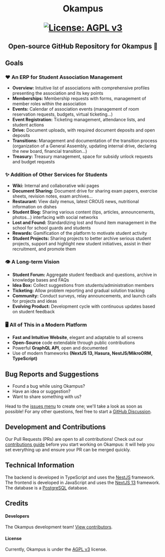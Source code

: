 <h1 align="center">Okampus

[![License: AGPL v3](https://img.shields.io/badge/License-AGPL_v3-blue.svg)](https://www.gnu.org/licenses/agpl-3.0)</h1>

<h2 align="center">
  Open-source GitHub Repository for Okampus 🎉
</h2>

## Goals

### ❤️ An ERP for Student Association Management

- **Overview:** Intuitive list of associations with comprehensive profiles presenting the association and its key points
- **Memberships:** Membership requests with forms, management of member roles within the association
- **Events:** Calendar of association events (management of room reservation requests, budgets, virtual ticketing...)
- **Event Registration:** Ticketing management, attendance lists, and student actions
- **Drive:** Document uploads, with required document deposits and open deposits
- **Transitions:** Management and documentation of the transition process (organization of a General Assembly, updating internal drive, declaring the new board, financial transition...)
- **Treasury:** Treasury management, space for subsidy unlock requests and budget requests

### ✨ Addition of Other Services for Students

- **Wiki:** Internal and collaborative wiki pages
- **Document Sharing:** Document drive for sharing exam papers, exercise sheets, revision notes, exam archives...
- **Restaurant:** View daily menus, latest CROUS news, nutritional information on dishes
- **Student Blog:** Sharing various content (tips, articles, announcements, photos...) interfacing with social networks
- **Lost and Found:** Standardizing lost and found item management in the school for school guards and students
- **Rewards:** Gamification of the platform to motivate student activity
- **Student Projects:** Sharing projects to better archive serious student projects, support and highlight new student initiatives, assist in their recruitment, and promote them

### 👁️ A Long-term Vision

- **Student Forum:** Aggregate student feedback and questions, archive in knowledge bases and FAQs
- **Idea Box:** Collect suggestions from students/administration members
- **Ticketing:** Allow problem reporting and gradual solution tracking
- **Community:** Conduct surveys, relay announcements, and launch calls for projects and ideas
- **Evolving Product:** Development cycle with continuous updates based on student feedback

### 🖥️ All of This in a Modern Platform

- **Fast and Intuitive Website**, elegant and adaptable to all screens
- **Open-Source** code extendable through public contributions
- Powerful **GraphQL API**, open and documented
- Use of modern frameworks **(NextJS 13, Hasura, NestJS/MikroORM, TypeScript)**

## Bug Reports and Suggestions

- Found a bug while using Okampus?
- Have an idea or suggestion?
- Want to share something with us?

Head to the [issues menu] to create one; we'll take a look as soon as possible!
For any other questions, feel free to start a [GitHub Discussion].

## Development and Contributions

Our Pull Requests (PRs) are open to all contributions! Check out our [contributions guide] before you start working on Okampus: it will help you set everything up and ensure your PR can be merged quickly.

## Technical Information

The backend is developed in TypeScript and uses the [NestJS](https://docs.nestjs.com/) framework.
The frontend is developed in JavaScript and uses the [NextJS 13](https://nextjs.org/blog/next-13/) framework.
The database is a [PostgreSQL](https://www.postgresql.org/) database.

## Credits

#### Developers

The Okampus development team!
[View contributors].

#### License

Currently, Okampus is under the [AGPL v3] license.

<!-- Links -->

[issues menu]: https://github.com/Okampus/okampus/issues
[GitHub Discussion]: https://github.com/Okampus/okampus/discussions
[contributions guide]: ./CONTRIBUTING.md
[View contributors]: https://github.com/Okampus/okampus/graphs/contributors
[AGPL v3]: ./LICENSE
